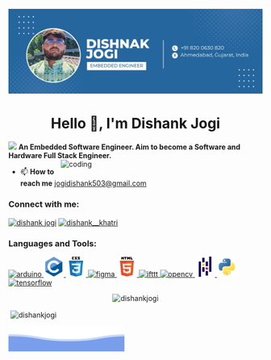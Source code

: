 ![logo](https://github.com/DishankJogi/DishankJogi/blob/main/Dishank%20Jogi.jpg)
<h1 align="center">Hello 👋, I'm Dishank Jogi</h1>

<img src="https://media.giphy.com/media/WUlplcMpOCEmTGBtBW/giphy.gif" width="48"> **An Embedded Software Engineer. 
Aim to become a Software and Hardware Full Stack Engineer.**
<img align="right" alt="coding" width= "400" src= "https://media.tenor.com/NOYF3f82b_gAAAAC/programmer.gif">

- 📫 **How to reach me** jogidishank503@gmail.com

<h3 align="left">Connect with me:</h3>
<p align="left">

<a href="https://linkedin.com/in/dishank jogi" target="blank"><img align="center" src="https://raw.githubusercontent.com/rahuldkjain/github-profile-readme-generator/master/src/images/icons/Social/linked-in-alt.svg" alt="dishank jogi" height="30" width="40" /></a>
<a href="https://instagram.com/dishank__khatri" target="blank"><img align="center" src="https://raw.githubusercontent.com/rahuldkjain/github-profile-readme-generator/master/src/images/icons/Social/instagram.svg" alt="dishank__khatri" height="30" width="40" /></a>
</p>

<h3 align="left">Languages and Tools:</h3>
<p align="left"> <a href="https://www.arduino.cc/" target="_blank" rel="noreferrer"> <img src="https://cdn.worldvectorlogo.com/logos/arduino-1.svg" alt="arduino" width="40" height="40"/> </a> <a href="https://www.cprogramming.com/" target="_blank" rel="noreferrer"> <img src="https://raw.githubusercontent.com/devicons/devicon/master/icons/c/c-original.svg" alt="c" width="40" height="40"/> </a> <a href="https://www.w3schools.com/css/" target="_blank" rel="noreferrer"> <img src="https://raw.githubusercontent.com/devicons/devicon/master/icons/css3/css3-original-wordmark.svg" alt="css3" width="40" height="40"/> </a> <a href="https://www.figma.com/" target="_blank" rel="noreferrer"> <img src="https://www.vectorlogo.zone/logos/figma/figma-icon.svg" alt="figma" width="40" height="40"/> </a> <a href="https://www.w3.org/html/" target="_blank" rel="noreferrer"> <img src="https://raw.githubusercontent.com/devicons/devicon/master/icons/html5/html5-original-wordmark.svg" alt="html5" width="40" height="40"/> </a> <a href="https://ifttt.com/" target="_blank" rel="noreferrer"> <img src="https://www.vectorlogo.zone/logos/ifttt/ifttt-ar21.svg" alt="ifttt" width="40" height="40"/> </a> <a href="https://opencv.org/" target="_blank" rel="noreferrer"> <img src="https://www.vectorlogo.zone/logos/opencv/opencv-icon.svg" alt="opencv" width="40" height="40"/> </a> <a href="https://pandas.pydata.org/" target="_blank" rel="noreferrer"> <img src="https://raw.githubusercontent.com/devicons/devicon/2ae2a900d2f041da66e950e4d48052658d850630/icons/pandas/pandas-original.svg" alt="pandas" width="40" height="40"/> </a> <a href="https://www.python.org" target="_blank" rel="noreferrer"> <img src="https://raw.githubusercontent.com/devicons/devicon/master/icons/python/python-original.svg" alt="python" width="40" height="40"/> </a> <a href="https://www.tensorflow.org" target="_blank" rel="noreferrer"> <img src="https://www.vectorlogo.zone/logos/tensorflow/tensorflow-icon.svg" alt="tensorflow" width="40" height="40"/> </a> </p>




<p align="center">
  <img src="https://github-readme-stats.vercel.app/api/top-langs?username=dishankjogi&show_icons=true&locale=en&layout=compact" alt="dishankjogi" /></p>






<p>&nbsp;<img align="center" src="https://github-readme-stats.vercel.app/api?username=dishankjogi&show_icons=true&locale=en" alt="dishankjogi" /></p>















![Dishank Jogi](./bottom_header.svg)

